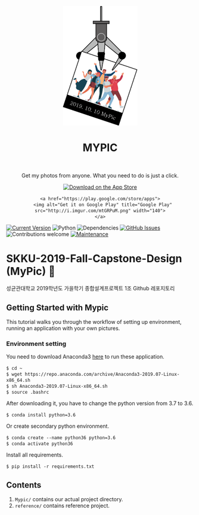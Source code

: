 <div align="center">
  <img alt="MyPic logo" src="Mypic-logo.png" width="200px" />

  <h1 align="center"> MYPIC </h1> <br>

  <p align="center">
    Get my photos from anyone. What you need to do is just a click.
  </p>

  <p align="center">
    <a href="https://itunes.apple.com/us/app/">
      <img alt="Download on the App Store" title="App Store" src="http://i.imgur.com/0n2zqHD.png" width="140">
    </a>

    <a href="https://play.google.com/store/apps">
      <img alt="Get it on Google Play" title="Google Play" src="http://i.imgur.com/mtGRPuM.png" width="140">
    </a>
    
  </p>
  
</div>

[![Current Version](https://img.shields.io/badge/version-0.1.0-green.svg)](https://github.com/BlindedShooter/SKKU-2019-Fall-Capstone-Design)
![Python](https://img.shields.io/badge/python-v3.6+-blue.svg)
![Dependencies](https://img.shields.io/badge/dependencies-up%20to%20date-brightgreen.svg)
[![GitHub Issues](https://img.shields.io/github/issues/BlindedShooter/SKKU-2019-Fall-Capstone-Design)](https://github.com/BlindedShooter/SKKU-2019-Fall-Capstone-Design/issues)
![Contributions welcome](https://img.shields.io/badge/contributions-welcome-orange.svg)
[![Maintenance](https://img.shields.io/badge/Maintained%3F-yes-green.svg)](https://GitHub.com/BlindedShooter/SKKU-2019-Fall-Capstone-Design/graphs/commit-activity)

# SKKU-2019-Fall-Capstone-Design (MyPic) :camera_flash:
성균관대학교 2019학년도 가을학기 종합설계프로젝트 1조 Github 레포지토리

## Getting Started with Mypic

This tutorial walks you through the workflow of setting up environment, running an application with your own pictures.

### Environment setting

You need to download Anaconda3 [here](https://www.anaconda.com/distribution/) to run these application.

``` 
$ cd ~
$ wget https://repo.anaconda.com/archive/Anaconda3-2019.07-Linux-x86_64.sh
$ sh Anaconda3-2019.07-Linux-x86_64.sh
$ source .bashrc
```

After downloading it, you have to change the python version from 3.7 to 3.6. 

```
$ conda install python=3.6
```

Or create secondary python environment.

```
$ conda create --name python36 python=3.6
$ conda activate python36
```

Install all requirements.

```
$ pip install -r requirements.txt
```


## Contents

1. `Mypic/` contains our actual project directory.
2. `reference/` contains reference project.
